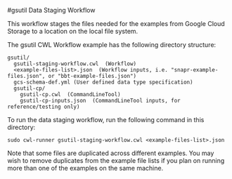 #gsutil Data Staging Workflow

This workflow stages the files needed for the examples from Google Cloud Storage to a location on the local file system.

The gsutil CWL Workflow example has the following directory structure:
```
gsutil/
  gsutil-staging-workflow.cwl  (Workflow)
  <example-files-list>.json  (Workflow inputs, i.e. "snapr-example-files.json", or "bbt-example-files.json")
  gcs-schema-def.yml (User defined data type specification)
  gsutil-cp/
    gsutil-cp.cwl  (CommandLineTool)
    gsutil-cp-inputs.json  (CommandLineTool inputs, for reference/testing only)
```

To run the data staging workflow, run the following command in this directory:

```
sudo cwl-runner gsutil-staging-workflow.cwl <example-files-list>.json
```

Note that some files are duplicated across different examples.  You may wish to remove duplicates from the example file lists if you plan on running more than one of the examples on the same machine.
